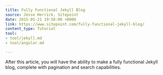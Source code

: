 ```yaml
---
title: Fully Functional Jekyll Blog
source: Jesse Herrick, Sitepoint
date: 2015-05-21 19:58:00 +0000
link: https://www.sitepoint.com/fully-functional-jekyll-blog/
content_type: Tutorial
tool:
- tool/jekyll.md
- tool/angular.md

---
```

After this article, you will have the ability to make a fully functional Jekyll blog, complete with pagination and search capabilities.
